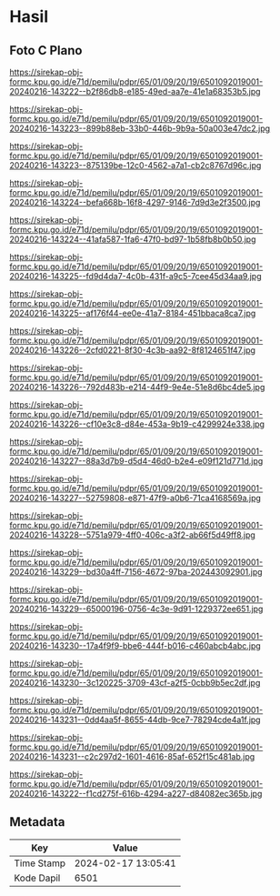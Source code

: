 # Hasil

## Foto C Plano

https://sirekap-obj-formc.kpu.go.id/e71d/pemilu/pdpr/65/01/09/20/19/6501092019001-20240216-143222--b2f86db8-e185-49ed-aa7e-41e1a68353b5.jpg

https://sirekap-obj-formc.kpu.go.id/e71d/pemilu/pdpr/65/01/09/20/19/6501092019001-20240216-143223--899b88eb-33b0-446b-9b9a-50a003e47dc2.jpg

https://sirekap-obj-formc.kpu.go.id/e71d/pemilu/pdpr/65/01/09/20/19/6501092019001-20240216-143223--875139be-12c0-4562-a7a1-cb2c8767d96c.jpg

https://sirekap-obj-formc.kpu.go.id/e71d/pemilu/pdpr/65/01/09/20/19/6501092019001-20240216-143224--befa668b-16f8-4297-9146-7d9d3e2f3500.jpg

https://sirekap-obj-formc.kpu.go.id/e71d/pemilu/pdpr/65/01/09/20/19/6501092019001-20240216-143224--41afa587-1fa6-47f0-bd97-1b58fb8b0b50.jpg

https://sirekap-obj-formc.kpu.go.id/e71d/pemilu/pdpr/65/01/09/20/19/6501092019001-20240216-143225--fd9d4da7-4c0b-431f-a9c5-7cee45d34aa9.jpg

https://sirekap-obj-formc.kpu.go.id/e71d/pemilu/pdpr/65/01/09/20/19/6501092019001-20240216-143225--af176f44-ee0e-41a7-8184-451bbaca8ca7.jpg

https://sirekap-obj-formc.kpu.go.id/e71d/pemilu/pdpr/65/01/09/20/19/6501092019001-20240216-143226--2cfd0221-8f30-4c3b-aa92-8f8124651f47.jpg

https://sirekap-obj-formc.kpu.go.id/e71d/pemilu/pdpr/65/01/09/20/19/6501092019001-20240216-143226--792d483b-e214-44f9-9e4e-51e8d6bc4de5.jpg

https://sirekap-obj-formc.kpu.go.id/e71d/pemilu/pdpr/65/01/09/20/19/6501092019001-20240216-143226--cf10e3c8-d84e-453a-9b19-c4299924e338.jpg

https://sirekap-obj-formc.kpu.go.id/e71d/pemilu/pdpr/65/01/09/20/19/6501092019001-20240216-143227--88a3d7b9-d5d4-46d0-b2e4-e09f121d771d.jpg

https://sirekap-obj-formc.kpu.go.id/e71d/pemilu/pdpr/65/01/09/20/19/6501092019001-20240216-143227--52759808-e871-47f9-a0b6-71ca4168569a.jpg

https://sirekap-obj-formc.kpu.go.id/e71d/pemilu/pdpr/65/01/09/20/19/6501092019001-20240216-143228--5751a979-4ff0-406c-a3f2-ab66f5d49ff8.jpg

https://sirekap-obj-formc.kpu.go.id/e71d/pemilu/pdpr/65/01/09/20/19/6501092019001-20240216-143229--bd30a4ff-7156-4672-97ba-202443092901.jpg

https://sirekap-obj-formc.kpu.go.id/e71d/pemilu/pdpr/65/01/09/20/19/6501092019001-20240216-143229--65000196-0756-4c3e-9d91-1229372ee651.jpg

https://sirekap-obj-formc.kpu.go.id/e71d/pemilu/pdpr/65/01/09/20/19/6501092019001-20240216-143230--17a4f9f9-bbe6-444f-b016-c460abcb4abc.jpg

https://sirekap-obj-formc.kpu.go.id/e71d/pemilu/pdpr/65/01/09/20/19/6501092019001-20240216-143230--3c120225-3709-43cf-a2f5-0cbb9b5ec2df.jpg

https://sirekap-obj-formc.kpu.go.id/e71d/pemilu/pdpr/65/01/09/20/19/6501092019001-20240216-143231--0dd4aa5f-8655-44db-9ce7-78294cde4a1f.jpg

https://sirekap-obj-formc.kpu.go.id/e71d/pemilu/pdpr/65/01/09/20/19/6501092019001-20240216-143231--c2c297d2-1601-4616-85af-652f15c481ab.jpg

https://sirekap-obj-formc.kpu.go.id/e71d/pemilu/pdpr/65/01/09/20/19/6501092019001-20240216-143222--f1cd275f-616b-4294-a227-d84082ec365b.jpg


## Metadata

| Key        | Value               |
| ---------- | ------------------- |
| Time Stamp | 2024-02-17 13:05:41 |
| Kode Dapil | 6501                |



